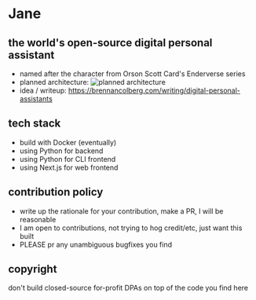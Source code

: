 # Jane

## the world's open-source digital personal assistant

- named after the character from Orson Scott Card's Enderverse series
- planned architecture: ![planned architecture](https://brennancolbergdotcom.s3.us-west-1.amazonaws.com/images/writing/digital-personal-assistant/dpa-architecture.png)
- idea / writeup: https://brennancolberg.com/writing/digital-personal-assistants

## tech stack

- build with Docker (eventually)
- using Python for backend
- using Python for CLI frontend
- using Next.js for web frontend

## contribution policy

- write up the rationale for your contribution, make a PR, I will be reasonable
- I am open to contributions, not trying to hog credit/etc, just want this built
- PLEASE pr any unambiguous bugfixes you find

## copyright

don't build closed-source for-profit DPAs on top of the code you find here
